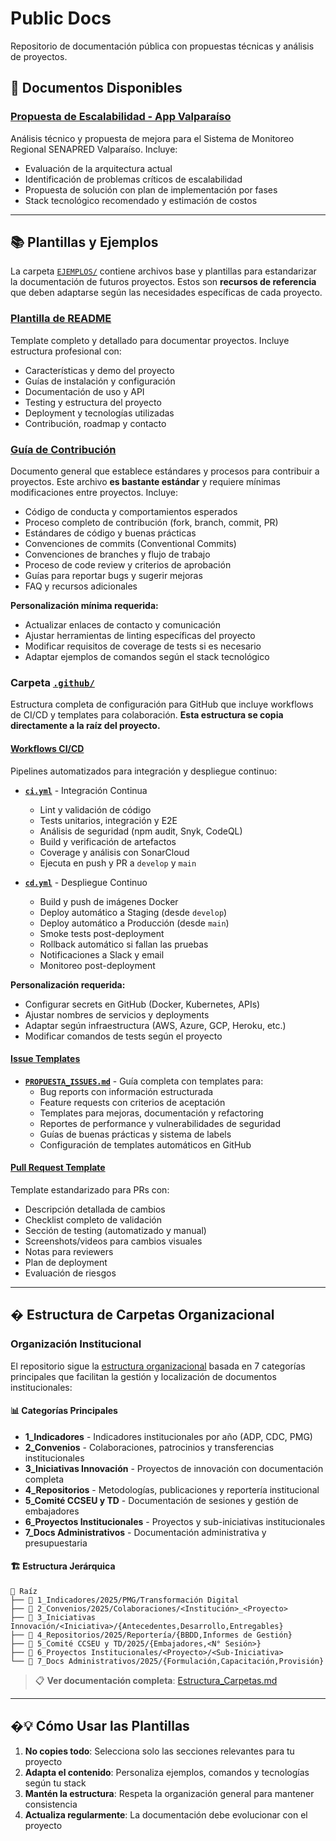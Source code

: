 # Public Docs

Repositorio de documentación pública con propuestas técnicas y análisis de proyectos.

## 📄 Documentos Disponibles

### [Propuesta de Escalabilidad - App Valparaíso](PROPUESTA_ESCALABILIDAD_APP_VALPO.md)
Análisis técnico y propuesta de mejora para el Sistema de Monitoreo Regional SENAPRED Valparaíso. Incluye:
- Evaluación de la arquitectura actual
- Identificación de problemas críticos de escalabilidad
- Propuesta de solución con plan de implementación por fases
- Stack tecnológico recomendado y estimación de costos

---

## 📚 Plantillas y Ejemplos

La carpeta [`EJEMPLOS/`](EJEMPLOS/) contiene archivos base y plantillas para estandarizar la documentación de futuros proyectos. Estos son **recursos de referencia** que deben adaptarse según las necesidades específicas de cada proyecto.

### [Plantilla de README](EJEMPLOS/PROPUESTA_README.md)
Template completo y detallado para documentar proyectos. Incluye estructura profesional con:
- Características y demo del proyecto
- Guías de instalación y configuración
- Documentación de uso y API
- Testing y estructura del proyecto
- Deployment y tecnologías utilizadas
- Contribución, roadmap y contacto

### [Guía de Contribución](EJEMPLOS/CONTRIBUTING.md)
Documento general que establece estándares y procesos para contribuir a proyectos. Este archivo **es bastante estándar** y requiere mínimas modificaciones entre proyectos. Incluye:
- Código de conducta y comportamientos esperados
- Proceso completo de contribución (fork, branch, commit, PR)
- Estándares de código y buenas prácticas
- Convenciones de commits (Conventional Commits)
- Convenciones de branches y flujo de trabajo
- Proceso de code review y criterios de aprobación
- Guías para reportar bugs y sugerir mejoras
- FAQ y recursos adicionales

**Personalización mínima requerida:**
- Actualizar enlaces de contacto y comunicación
- Ajustar herramientas de linting específicas del proyecto
- Modificar requisitos de coverage de tests si es necesario
- Adaptar ejemplos de comandos según el stack tecnológico

### Carpeta [`.github/`](EJEMPLOS/.github/)
Estructura completa de configuración para GitHub que incluye workflows de CI/CD y templates para colaboración. **Esta estructura se copia directamente a la raíz del proyecto.**

#### [Workflows CI/CD](EJEMPLOS/.github/workflows/)
Pipelines automatizados para integración y despliegue continuo:

- **[`ci.yml`](EJEMPLOS/.github/workflows/ci.yml)** - Integración Continua
  - Lint y validación de código
  - Tests unitarios, integración y E2E
  - Análisis de seguridad (npm audit, Snyk, CodeQL)
  - Build y verificación de artefactos
  - Coverage y análisis con SonarCloud
  - Ejecuta en push y PR a `develop` y `main`

- **[`cd.yml`](EJEMPLOS/.github/workflows/cd.yml)** - Despliegue Continuo
  - Build y push de imágenes Docker
  - Deploy automático a Staging (desde `develop`)
  - Deploy automático a Producción (desde `main`)
  - Smoke tests post-deployment
  - Rollback automático si fallan las pruebas
  - Notificaciones a Slack y email
  - Monitoreo post-deployment

**Personalización requerida:**
- Configurar secrets en GitHub (Docker, Kubernetes, APIs)
- Ajustar nombres de servicios y deployments
- Adaptar según infraestructura (AWS, Azure, GCP, Heroku, etc.)
- Modificar comandos de tests según el proyecto

#### [Issue Templates](EJEMPLOS/.github/ISSUE_TEMPLATE/)

- **[`PROPUESTA_ISSUES.md`](EJEMPLOS/.github/ISSUE_TEMPLATE/PROPUESTA_ISSUES.md)** - Guía completa con templates para:
  - Bug reports con información estructurada
  - Feature requests con criterios de aceptación
  - Templates para mejoras, documentación y refactoring
  - Reportes de performance y vulnerabilidades de seguridad
  - Guías de buenas prácticas y sistema de labels
  - Configuración de templates automáticos en GitHub

#### [Pull Request Template](EJEMPLOS/.github/PULL_REQUEST_TEMPLATE.md)
Template estandarizado para PRs con:
- Descripción detallada de cambios
- Checklist completo de validación
- Sección de testing (automatizado y manual)
- Screenshots/videos para cambios visuales
- Notas para reviewers
- Plan de deployment
- Evaluación de riesgos

---

## �️ Estructura de Carpetas Organizacional

### Organización Institucional
El repositorio sigue la [estructura organizacional](Estructura_Carpetas.md) basada en 7 categorías principales que facilitan la gestión y localización de documentos institucionales:

#### 📊 Categorías Principales
- **1_Indicadores** - Indicadores institucionales por año (ADP, CDC, PMG)
- **2_Convenios** - Colaboraciones, patrocinios y transferencias institucionales  
- **3_Iniciativas Innovación** - Proyectos de innovación con documentación completa
- **4_Repositorios** - Metodologías, publicaciones y reportería institucional
- **5_Comité CCSEU y TD** - Documentación de sesiones y gestión de embajadores
- **6_Proyectos Institucionales** - Proyectos y sub-iniciativas institucionales
- **7_Docs Administrativos** - Documentación administrativa y presupuestaria

#### 🏗️ Estructura Jerárquica
```
📁 Raíz
├── 📂 1_Indicadores/2025/PMG/Transformación Digital
├── 📂 2_Convenios/2025/Colaboraciones/<Institución>_<Proyecto>
├── 📂 3_Iniciativas Innovación/<Iniciativa>/{Antecedentes,Desarrollo,Entregables}
├── 📂 4_Repositorios/2025/Reportería/{BBDD,Informes de Gestión}
├── 📂 5_Comité CCSEU y TD/2025/{Embajadores,<N° Sesión>}
├── 📂 6_Proyectos Institucionales/<Proyecto>/<Sub-Iniciativa>
└── 📂 7_Docs Administrativos/2025/{Formulación,Capacitación,Provisión}
```

> 📋 **Ver documentación completa**: [Estructura_Carpetas.md](Estructura_Carpetas.md)

---

## �💡 Cómo Usar las Plantillas

1. **No copies todo**: Selecciona solo las secciones relevantes para tu proyecto
2. **Adapta el contenido**: Personaliza ejemplos, comandos y tecnologías según tu stack
3. **Mantén la estructura**: Respeta la organización general para mantener consistencia
4. **Actualiza regularmente**: La documentación debe evolucionar con el proyecto